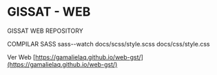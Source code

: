 # GISSAT - WEB

GISSAT WEB REPOSITORY

COMPILAR SASS
sass--watch docs/scss/style.scss docs/css/style.css

Ver Web [https://gamalielaq.github.io/web-gst/](https://gamalielaq.github.io/web-gst/)
